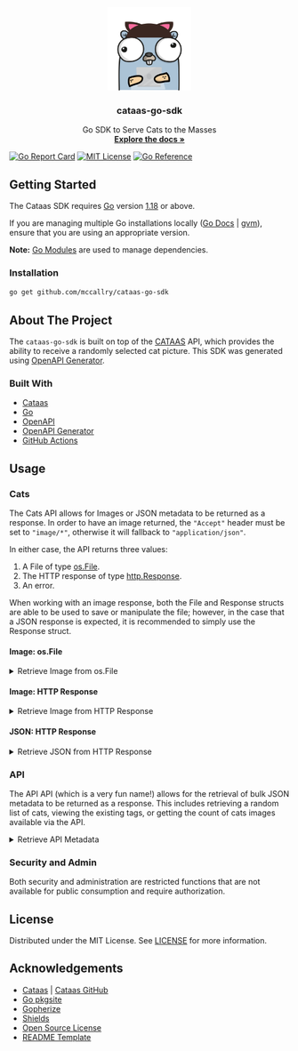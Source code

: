 <p align="center">
  <a href="https://github.com/mccallry/cataas-go-sdk">
    <img src="assets/gopher.png" alt="Logo" width="150" height="150">
  </a>

  <h3 align="center">cataas-go-sdk</h3>

  <p align="center">
    Go SDK to Serve Cats to the Masses
    <br />
    <a href="https://github.com/mccallry/cataas-go-sdk/blob/main/README.GEN.md"><strong>Explore the docs »</strong></a>
    <br />
</p>

[![Go Report Card][badge-go-report-card]](url-go-report-card)
[![MIT License][badge-license]][url-license]
[![Go Reference][badge-go-reference]][url-go-reference]

## Getting Started
The Cataas SDK requires [Go][link-go] version [1.18](https://go.dev/doc/devel/release#go1.18) or above.

If you are managing multiple Go installations locally ([Go Docs](https://go.dev/doc/manage-install) | [gvm](https://github.com/moovweb/gvm)), ensure that you are using an appropriate version.

**Note:** [Go Modules](https://go.dev/wiki/Modules#how-to-use-modules) are used to manage dependencies.

### Installation
```sh
go get github.com/mccallry/cataas-go-sdk
```

## About The Project
The `cataas-go-sdk` is built on top of the [CATAAS][link-cataas] API, which provides the ability to receive a randomly selected cat picture. This SDK was generated using [OpenAPI Generator][link-openapi-generator].

### Built With

* [Cataas][link-cataas]
* [Go][link-go]
* [OpenAPI](https://www.openapis.org/)
* [OpenAPI Generator][link-openapi-generator]
* [GitHub Actions](https://github.com/features/actions)

## Usage

### Cats
The Cats API allows for Images or JSON metadata to be returned as a response. In order to have an image returned, the `"Accept"` header must be set to `"image/*"`, otherwise it will fallback to `"application/json"`.

In either case, the API returns three values:
1. A File of type [os.File](https://pkg.go.dev/os#File).
2. The HTTP response of type [http.Response](https://pkg.go.dev/net/http#Response).
3. An error.

When working with an image response, both the File and Response structs are able to be used to save or manipulate the file; however, in the case that a JSON response is expected, it is recommended to simply use the Response struct.

#### Image: os.File
<details>
<summary>Retrieve Image from os.File</summary>

```go
package main

import (
	"context"
	"io"
	"os"

	"github.com/h2non/filetype"
	cataas "github.com/mccallry/cataas-go-sdk"
)

func main() {
	config := cataas.NewConfiguration()
	config.AddDefaultHeader("Accept", "image/*")
	client := cataas.NewAPIClient(config)

	f, _, e := client.CatsAPI.CatRandom(context.Background()).Execute()
	if e != nil {
		panic(e.Error())
	}
	defer f.Close()

	// Read file to bytes, then return the cursor to the start of the file.
	fileBytes, e := io.ReadAll(f)
	if e != nil {
		panic(e.Error())
	}
	f.Seek(io.SeekStart, io.SeekStart)

	// Use filetype to determine if an image and retrieve file ext.
	if !filetype.IsImage(fileBytes) {
		panic("An unknown error occurred; file is not an image!")
	}

	fileType, e := filetype.Get(fileBytes)
	if e != nil {
		panic(e.Error())
	}

	// Create the output file and write.
	out, e := os.Create("./file." + fileType.Extension)
	if e != nil {
		panic(e.Error())
	}
	defer out.Close()

	io.Copy(out, f)
}
```

_For more examples, please refer to the [Documentation](./README.GEN.md)_
</details>

#### Image: HTTP Response
<details>
<summary>Retrieve Image from HTTP Response</summary>

```go
package main

import (
	"context"
	"io"
	"mime"
	"os"

	cataas "github.com/mccallry/cataas-go-sdk"
)

func main() {
	config := cataas.NewConfiguration()
	config.AddDefaultHeader("Accept", "image/*")
	client := cataas.NewAPIClient(config)

	_, resp, e := client.CatsAPI.CatRandom(context.Background()).Execute()
	if e != nil {
		panic(e.Error())
	}
	defer resp.Body.Close()

	// Get the returned Mime type.
	contentType := resp.Header.Get("Content-Type")
	if contentType == "" {
		panic("Mime type not provided by API!")
	}

	// Get the extensions for the returned type.
	exts, e := mime.ExtensionsByType(contentType)
	if e != nil {
		panic(e.Error())
	}

	// Create the output file and write.
	out, e := os.Create("./file" + exts[len(exts)-1])
	if e != nil {
		panic(e.Error())
	}
	defer out.Close()

	io.Copy(out, resp.Body)
}
```

_For more examples, please refer to the [Documentation](./README.GEN.md)_
</details>

#### JSON: HTTP Response
<details>
<summary>Retrieve JSON from HTTP Response</summary>

```go
package main

import (
	"context"
	"encoding/json"
	"fmt"

	cataas "github.com/mccallry/cataas-go-sdk"
)

type Response struct {
	ID        string   `json:"_id"`
	MimeType  string   `json:"mimetype"`
	Tags      []string `json:"tags"`
	CreatedAt string   `json:"createdAt"`
	UpdatedAt string   `json:"updatedAt"`
}

func main() {
	config := cataas.NewConfiguration()
	client := cataas.NewAPIClient(config)

	_, resp, e := client.CatsAPI.CatRandom(context.Background()).Execute()
	if e != nil {
		panic(e.Error())
	}
	defer resp.Body.Close()

	var r Response
	if e := json.NewDecoder(resp.Body).Decode(&r); e != nil {
		panic(e.Error())
	}

	fmt.Printf("%+v\n", r)
}
```

_For more examples, please refer to the [Documentation](./README.GEN.md)_
</details>

### API
The API API (which is a very fun name!) allows for the retrieval of bulk JSON metadata to be returned as a response. This includes retrieving a random list of cats, viewing the existing tags, or getting the count of cats images available via the API.

<details>
<summary>Retrieve API Metadata</summary>

```go
package main

import (
	"context"

	"github.com/davecgh/go-spew/spew"
	cataas "github.com/mccallry/cataas-go-sdk"
)

func main() {
	config := cataas.NewConfiguration()
	client := cataas.NewAPIClient(config)

	resp, _, e := client.APIAPI.ApiCats(context.Background()).Execute()
	if e != nil {
		panic(e.Error())
	}

	// Use go-spew to print while dereferencing pointers.
	spew.Dump(resp)
}
```

_For more examples, please refer to the [Documentation](./README.GEN.md)_
</details>

### Security and Admin
Both security and administration are restricted functions that are not available for public consumption and require authorization.

## License
Distributed under the MIT License. See [LICENSE][url-license] for more information.

## Acknowledgements
* [Cataas][link-cataas] | [Cataas GitHub](https://github.com/cataas/cataas)
* [Go pkgsite](https://pkg.go.dev/about)
* [Gopherize](https://gopherize.me/)
* [Shields](https://shields.io)
* [Open Source License](https://choosealicense.com)
* [README Template](https://github.com/othneildrew/Best-README-Template)

<!-- URLs -->
[url-go-report-card]: https://goreportcard.com/report/github.com/mccallry/cataas-go-sdk
[url-license]: https://github.com/mccallry/cataas-go-sdk/blob/main/LICENSE
[url-go-reference]: https://pkg.go.dev/github.com/mccallry/cataas-go-sdk

<!-- Badge Styles -->
[badge-go-report-card]: https://goreportcard.com/badge/github.com/mccallry/cataas-go-sdk
[badge-license]: https://img.shields.io/badge/License-MIT-green?label=License
[badge-go-reference]: https://pkg.go.dev/badge/github.com/mccallry/cataas-go-sdk.svg

<!-- External Links -->
[link-cataas]: https://cataas.com/
[link-openapi-generator]: https://openapi-generator.tech/
[link-go]: https://go.dev/